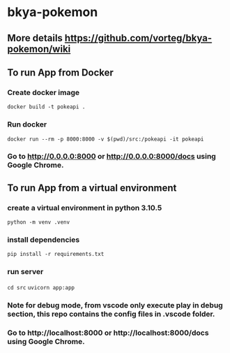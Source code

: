 # bkya-pokemon

## More details https://github.com/vorteg/bkya-pokemon/wiki

## To run App from Docker

### Create docker image

`docker build -t pokeapi .`

### Run docker

`docker run --rm -p 8000:8000 -v $(pwd)/src:/pokeapi -it pokeapi`

### Go to http://0.0.0.0:8000 or http://0.0.0.0:8000/docs using Google Chrome.

## To run App from a virtual environment

### create a virtual environment in python 3.10.5

`python -m venv .venv`

### install dependencies

`pip install -r requirements.txt`

### run server

`cd src`
`uvicorn app:app`

### Note for debug mode, from vscode only execute play in debug section, this repo contains the config files in .vscode folder.

### Go to http://localhost:8000 or http://localhost:8000/docs using Google Chrome.
